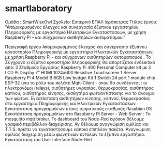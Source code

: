 # smartlaboratory
Ομάδα : SmartWiseOwl
Σχολείο: Εσπερινό ΕΠΑΛ Ιεράπετρας
Τίτλος έργου: "Απομακρυσμένος έλεγχος και συνεργασία έξυπνου εργαστηρίου Πληροφορικής με εργαστήριο Ηλεκτρικών Εγκαταστάσεων, με χρήση Raspberry Pi – και σύγχρονων αισθητηρίων αυτοματισμού."

Περιγραφή έργου
Απομακρυσμένος  έλεγχος και συνεργασία έξυπνου εργαστηρίου Πληροφορικής με εργαστήριο Ηλεκτρικών Εγκαταστάσεων, με χρήση Raspberry Pi - και σύγχρονων αισθητηρίων  αυτοματισμού .
Το Σύγχρονο κι έξυπνο εργαστήριο πληροφορικής θα απαρτίζεται ενδεικτικά από:
3 Σταθμούς Εργασίας Raspberry Pi 400 Personal Computer kit με 3 LCD Pi Display 7" HDMI 1024x600 Resistive Touchscreen 
1 Server Raspberry Pi 4 Model B 8GB Low budget Kit
1 Switch 24 port
1 module chip ESP-32 (για το ρόλο του πελάτη Mqtt-Client - όπου θα συνδέονται : οι ηλεκτρονόμοι (relays), αισθητήρες υγρασίας, θερμοκρασίας, αισθητήρας καπνού, αισθητήρας κίνησης, αισθητήρα φωτοαντίστασης για το άνοιγμα των φώτων.
Εγκατάσταση αισθητήρων κίνησης, καπνού, θερμοκρασίας στα εργαστήρια Πληροφορικής και Ηλεκτρικών Εγκαταστάσεων
Εγκατάσταση προγραμμάτων στους τερματικούς σταθμούς Raspbian OS
Εγκατάσταση προγραμμάτων στο Raspberry Pi Server - Web Server :
Το mosquitto mqtt broker.
Το dashboard του Node-Red εφόσον θέλουμε γραφικό περιβάλλον διαχείρισης.
Αν θέλουμε αναγνώριση ομιλίας και T.T.S. πρέπει να εγκαταστήσουμε κάποια επιπλέον πακέτα.
Αναγνώριση ομιλίας διαχείριση μέσω φωνητικών εντολών το έξυπνο εργαστήριο.
Εγκατάσταση του User Interface Node-Red



